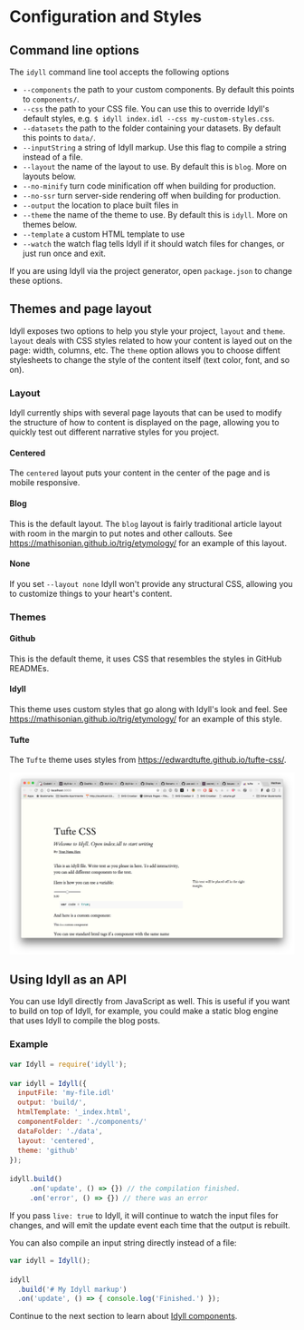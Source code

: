 
# Configuration and Styles

## Command line options

The `idyll` command line tool accepts the following options

* `--components` the path to your custom components. By default this points to `components/`.
* `--css` the path to your CSS file. You can use this to override Idyll's default styles, e.g. `$ idyll index.idl --css my-custom-styles.css`.
* `--datasets` the path to the folder containing your datasets. By default this points to `data/`.
* `--inputString` a string of Idyll markup. Use this flag to compile a string instead of a file.
* `--layout` the name of the layout to use. By default this is `blog`. More on layouts below.
* `--no-minify` turn code minification off when building for production.
* `--no-ssr` turn server-side rendering off when building for production.
* `--output` the location to place built files in
* `--theme` the name of the theme to use. By default this is `idyll`. More on themes below.
* `--template` a custom HTML template to use
* `--watch` the watch flag tells Idyll if it should watch files for changes, or just run once and exit.

If you are using Idyll via the project generator, open `package.json` to change these options.

## Themes and page layout

Idyll exposes two options to help you style your project, `layout` and `theme`. `layout` deals with CSS styles related to how your content is
layed out on the page: width, columns, etc. The `theme` option allows you to choose diffent stylesheets to change the style of the content itself (text color, font, and so on).

### Layout

Idyll currently ships with several page layouts that can be used to modify the structure of how to content is displayed on the page, allowing you to quickly test out different narrative styles
for you project.

#### Centered

The `centered` layout puts your content in the center of the page and is mobile responsive.

#### Blog

This is the default layout. The `blog` layout is fairly traditional article layout with room in the margin to
put notes and other callouts. See https://mathisonian.github.io/trig/etymology/ for an example of this layout.

#### None

If you set `--layout none` Idyll won't provide any structural CSS, allowing you to customize things to your
heart's content.

### Themes

#### Github

This is the default theme, it uses CSS that resembles the styles in GitHub READMEs.

#### Idyll

This theme uses custom styles that go along with Idyll's look and feel. See https://mathisonian.github.io/trig/etymology/ for an example of this style.

#### Tufte

The `Tufte` theme uses styles from https://edwardtufte.github.io/tufte-css/.

![tufte](images/tufte.png)

## Using Idyll as an API

You can use Idyll directly from JavaScript as well. This is useful if you want to build on
top of Idyll, for example, you could make a static blog engine that uses Idyll to compile the
blog posts.

### Example

```js
var Idyll = require('idyll');

var idyll = Idyll({
  inputFile: 'my-file.idl'
  output: 'build/',
  htmlTemplate: '_index.html',
  componentFolder: './components/'
  dataFolder: './data',
  layout: 'centered',
  theme: 'github'
});

idyll.build()
     .on('update', () => {}) // the compilation finished.
     .on('error', () => {}) // there was an error
```

If you pass `live: true` to Idyll, it will continue to watch the input files for changes,
 and will emit the update event each time that the output is rebuilt.

You can also compile an input string directly instead of a file:

```js
var idyll = Idyll();

idyll
  .build('# My Idyll markup')
  .on('update', () => { console.log('Finished.') });
```



Continue to the next section to learn about [Idyll components](/components-overview).

